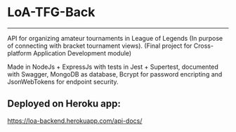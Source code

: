 # LoA-TFG-Back
---
API for organizing amateur tournaments in League of Legends (In purpose of connecting with bracket tournament views).
(Final project for Cross-platform Application Development module)

Made in NodeJs + ExpressJs with tests in Jest + Supertest, documented with Swagger, MongoDB as database, Bcrypt for password encripting and JsonWebTokens for endpoint security.

## Deployed on Heroku app:

https://loa-backend.herokuapp.com/api-docs/
